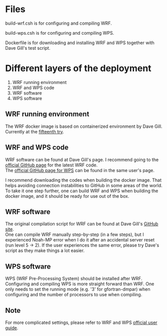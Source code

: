 # Files
build-wrf.csh is for configuring and compiling WRF. 

build-wps.csh is for configuring and compiling WPS. 

Dockerfile is for downloading and installing WRF and WPS together with Dave Gill's test script.


# Different layers of the deployment
1. WRF running environment
2. WRF and WPS code
3. WRF software
4. WPS software

## WRF running environment
The WRF docker image is based on containerized environment by Dave Gill.   
Currently at the [fifteenth try](https://hub.docker.com/r/davegill/wrf-coop/tags). 

## WRF and WPS code
WRF software can be found at Dave Gill's page. I recommend going to the [official GitHub page](https://github.com/wrf-model/WRF) for the latest WRF code.       
The [official GitHub page for WPS](https://github.com/wrf-model/WPS) can be found in the same user's page.

I recommend downloading the codes when building the docker image. That helps avoiding connection instabilities to GitHub in some areas of the world. To take it one step further, one can build WRF and WPS when building the docker image, and it should be ready for use out of the box.

## WRF software
The original compilation script for WRF can be found at Dave Gill's [GitHub site](https://github.com/davegill/SCRIPTS).     
One can compile WRF manually step-by-step (in a few steps), but I experienced Noah-MP error when I do it after an accidental server reset (run level 5 -> 2). If the user experiences the same error, please try Dave's script as they make things a lot easier. 

## WPS software
WPS (WRF Pre-Processing System) should be installed after WRF.      
Configuring and compiling WPS is more straight forward than WRF. One only needs to set the running mode (e.g. '3' for gfortran-dmpar) when configuring and the number of processors to use when compiling. 

## Note
For more complicated settings, please refer to WRF and WPS [official user guide](https://www2.mmm.ucar.edu/wrf/users/docs/user_guide_v4/contents.html).